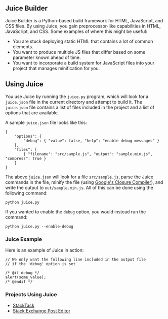 ## Juice Builder

Juice Builder is a Python-based build framework for HTML, JavaScript, and CSS files. By using Juice, you gain preprocessor-like capabilities in HTML, JavaScript, and CSS. Some examples of where this might be useful:

- You are stuck deploying static HTML that contains a lot of common elements.
- You want to produce multiple JS files that differ based on some parameter known ahead of time.
- You want to incorporate a build system for JavaScript files into your project that manages minification for you.

## Using Juice

You use Juice by running the `juice.py` program, which will look for a `juice.json` file in the current directory and attempt to build it. The `juice.json` file contains a list of files included in the project and a list of options that are available.

A sample `juice.json` file looks like this:

    {
        "options": {
            "debug": { "value": false, "help": "enable debug messages" }
        },
        "files": [
            { "filename": "src/sample.js", "output": "sample.min.js", "compress": true }
        ]
    }

The above `juice.json` will look for a file `src/sample.js`, parse the Juice commands in the file, minify the file (using [Google's Closure Compiler](http://closure-compiler.appspot.com)), and write the output to `out/sample.min.js`. All of this can be done using the following command:

    python juice.py

If you wanted to enable the `debug` option, you would instead run the command:

    python juice.py --enable-debug

### Juice Example

Here is an example of Juice in action:

    // We only want the following line included in the output file
    // if the 'debug' option is set
    
    /* @if debug */
    alert(some_value);
    /* @endif */

### Projects Using Juice

- [StackTack](https://github.com/nathan-osman/StackTack)
- [Stack Exchange Post Editor](https://github.com/nathan-osman/Stack-Exchange-Post-Editor)

